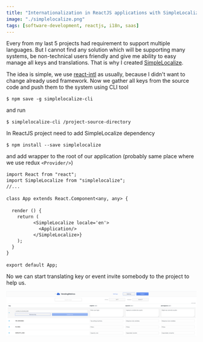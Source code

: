 ```yaml
---
title: "Internationalization in ReactJS applications with SimpleLocalize.io"
image: "./simplelocalize.png"
tags: [software-development, reactjs, i18n, saas]
---
```



Every from my last 5 projects had requirement to support multiple languages. But I cannot find any solution which will be supporting
many systems, be non-technical users friendly and give me ability to easy manage all keys and translations. That
is why I created [SimpleLocalize](https://simplelocalize.io?ref=blog.jpomykala.me).


The idea is simple, we use [react-intl](https://github.com/yahoo/react-intl) as usually, because I didn't want to change already used
framework. Now we gather all keys from the source code and push them to the system using CLI tool

```bash{}
$ npm save -g simplelocalize-cli

```

and run

```bash{}
$ simplelocalize-cli /project-source-directory
```



In ReactJS project need to add SimpleLocalize dependency

```bash{}
$ npm install --save simplelocalize
```

and add wrapper to the root of our application (probably same place where we use redux `<Provider/>`)


```js{}
import React from "react";
import SimpleLocalize from "simplelocalize";
//...

class App extends React.Component<any, any> {

  render () {
    return (
          <SimpleLocalize locale='en'>
            <Application/>
          </SimpleLocalize>}
    );
  }
}

export default App;
```

No we can start translating key or event invite somebody to the project to help us.

![translation-table](./translation-table.png)



